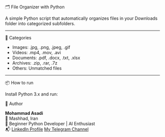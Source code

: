  🗂️ File Organizer with Python

A simple Python script that automatically organizes files in your Downloads folder into categorized subfolders.

---

 📁 Categories

- Images: .jpg, .png, .jpeg, .gif
- Videos: .mp4, .mov, .avi
- Documents: .pdf, .docx, .txt, .xlsx
- Archives: .zip, .rar, .7z
- Others: Unmatched files

---

📦 How to run

Install Python 3.x and run:

👤 Author

**Mohammad Asadi**  
📍 Mashhad, Iran  
🔰 Beginner Python Developer | AI Enthusiast  
📬 [LinkedIn Profile](...)
[My Telegram Channel]( https://t.me/ZA_002 )
